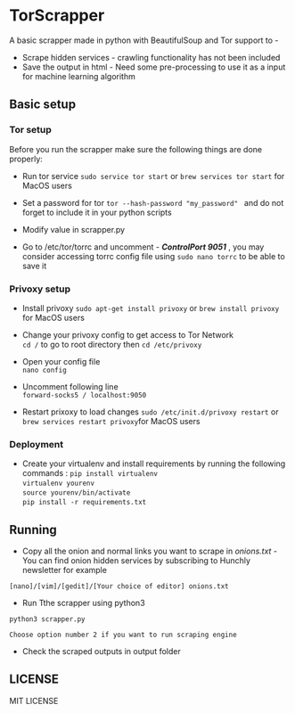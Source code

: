 # TorScrapper
A basic scrapper made in python with BeautifulSoup and Tor support to -

* Scrape hidden services - crawling functionality has not been included
* Save the output in html - Need some pre-processing to use it as a input for machine learning algorithm


## Basic setup

### Tor setup
Before you run the scrapper make sure the following things are done properly:

* Run tor service
`sudo service tor start`
or `brew services tor start` for MacOS users


* Set a password for tor
`tor --hash-password "my_password" ` and do not forget to include it in your python scripts

* Modify value in scrapper.py

* Go to /etc/tor/torrc and uncomment - _**ControlPort 9051**_ , you may consider accessing torrc config file using `sudo nano torrc` to be able to save it

### Privoxy setup

* Install privoxy
`sudo apt-get install privoxy`
or `brew install privoxy` for MacOS users


* Change your privoxy config to get access to Tor Network  
`cd /` to go to root directory then
`cd /etc/privoxy`  

* Open your config file  
`nano config`

* Uncomment following line  
`forward-socks5 / localhost:9050`

* Restart prixoxy to load changes
`sudo /etc/init.d/privoxy restart` or
`brew services restart privoxy`for MacOS users

### Deployment

* Create your virtualenv and install requirements by running the following commands :
`pip install virtualenv`  
`virtualenv yourenv`  
`source yourenv/bin/activate`   
`pip install -r requirements.txt`   


## Running

* Copy all the onion and normal links you want to scrape in _onions.txt_ - You can find onion hidden services by subscribing to Hunchly newsletter for example

```
[nano]/[vim]/[gedit]/[Your choice of editor] onions.txt
```

* Run Tthe scrapper using python3

```
python3 scrapper.py
```
```
Choose option number 2 if you want to run scraping engine
```

* Check the scraped outputs in output folder



## LICENSE

MIT LICENSE
